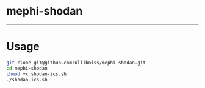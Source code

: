 # mephi-shodan

---

# Usage

```sh
git clone git@github.com:ullibniss/mephi-shodan.git
cd mephi-shodan
chmod +x shodan-ics.sh
./shodan-ics.sh
```

